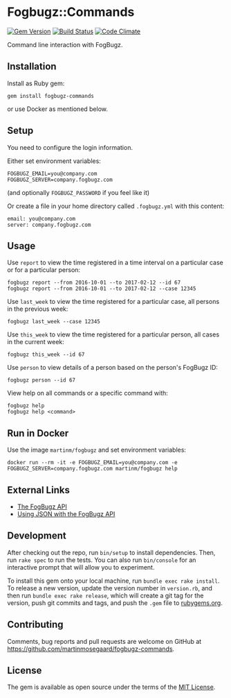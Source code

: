 # Fogbugz::Commands

[![Gem Version](https://badge.fury.io/rb/fogbugz-commands.svg)](https://badge.fury.io/rb/fogbugz-commands)
[![Build Status](https://travis-ci.org/martinmosegaard/fogbugz-commands.svg?branch=master)](https://travis-ci.org/martinmosegaard/fogbugz-commands)
[![Code Climate](https://codeclimate.com/github/martinmosegaard/fogbugz-commands/badges/gpa.svg)](https://codeclimate.com/github/martinmosegaard/fogbugz-commands)

Command line interaction with FogBugz.

## Installation

Install as Ruby gem:

    gem install fogbugz-commands

or use Docker as mentioned below.

## Setup

You need to configure the login information.

Either set environment variables:

    FOGBUGZ_EMAIL=you@company.com
    FOGBUGZ_SERVER=company.fogbugz.com

(and optionally `FOGBUGZ_PASSWORD` if you feel like it)

Or create a file in your home directory called `.fogbugz.yml` with this content:

    email: you@company.com
    server: company.fogbugz.com

## Usage

Use `report` to view the time registered in a time interval on a particular case or for a particular person:

    fogbugz report --from 2016-10-01 --to 2017-02-12 --id 67
    fogbugz report --from 2016-10-01 --to 2017-02-12 --case 12345

Use `last_week` to view the time registered for a particular case, all persons in the previous week:

    fogbugz last_week --case 12345

Use `this_week` to view the time registered for a particular person, all cases in the current week:

    fogbugz this_week --id 67

Use `person` to view details of a person based on the person's FogBugz ID:

    fogbugz person --id 67

View help on all commands or a specific command with:

    fogbugz help
    fogbugz help <command>

## Run in Docker

Use the image `martinm/fogbugz` and set environment variables:

    docker run --rm -it -e FOGBUGZ_EMAIL=you@company.com -e FOGBUGZ_SERVER=company.fogbugz.com martinm/fogbugz help

## External Links

- [The FogBugz API](http://help.fogcreek.com/the-fogbugz-api)
- [Using JSON with the FogBugz API](http://help.fogcreek.com/10853/using-json-with-the-fogbugz-api)

## Development

After checking out the repo, run `bin/setup` to install dependencies. Then, run `rake spec` to run the tests. You can also run `bin/console` for an interactive prompt that will allow you to experiment.

To install this gem onto your local machine, run `bundle exec rake install`. To release a new version, update the version number in `version.rb`, and then run `bundle exec rake release`, which will create a git tag for the version, push git commits and tags, and push the `.gem` file to [rubygems.org](https://rubygems.org).

## Contributing

Comments, bug reports and pull requests are welcome on GitHub at https://github.com/martinmosegaard/fogbugz-commands.

## License

The gem is available as open source under the terms of the [MIT License](http://opensource.org/licenses/MIT).
